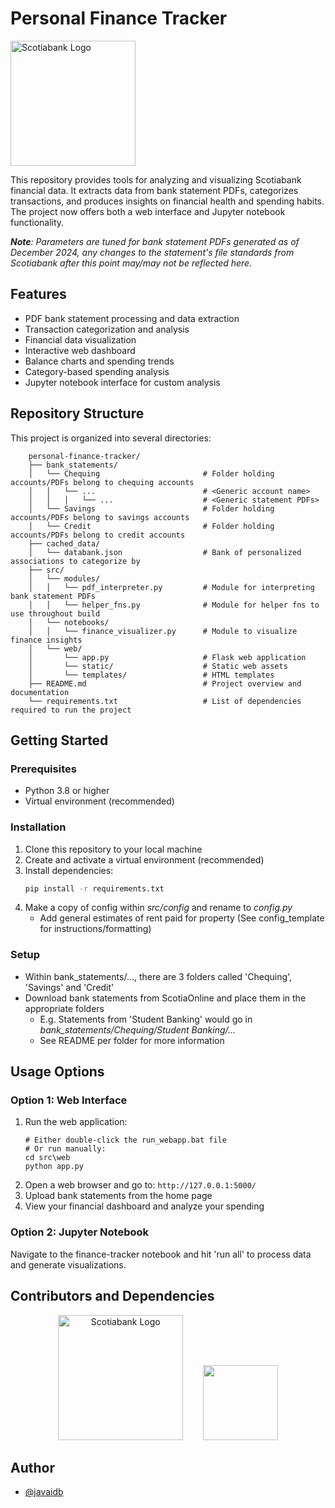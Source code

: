# Personal Finance Tracker

<img src="https://github.com/user-attachments/assets/b9d234cc-f426-4833-b7fd-93ae682f0176" alt="Scotiabank Logo" width="200">

This repository provides tools for analyzing and visualizing Scotiabank financial data. It extracts data from bank statement PDFs, categorizes transactions, and produces insights on financial health and spending habits. The project now offers both a web interface and Jupyter notebook functionality.

***Note**: Parameters are tuned for bank statement PDFs generated as of December 2024, any changes to the statement's file standards from Scotiabank after this point may/may not be reflected here.*

## Features

- PDF bank statement processing and data extraction
- Transaction categorization and analysis
- Financial data visualization
- Interactive web dashboard
- Balance charts and spending trends
- Category-based spending analysis
- Jupyter notebook interface for custom analysis

## Repository Structure

This project is organized into several directories:
```
    personal-finance-tracker/
    ├── bank_statements/                   
    │   └── Chequing                       # Folder holding accounts/PDFs belong to chequing accounts
    │   │   └── ...                        # <Generic account name>
    │   │   │   └── ...                    # <Generic statement PDFs>
    │   └── Savings                        # Folder holding accounts/PDFs belong to savings accounts
    │   └── Credit                         # Folder holding accounts/PDFs belong to credit accounts
    ├── cached_data/                       
    │   └── databank.json                  # Bank of personalized associations to categorize by
    ├── src/                               
    │   └── modules/                       
    │   │   └── pdf_interpreter.py         # Module for interpreting bank statement PDFs
    │   │   └── helper_fns.py              # Module for helper fns to use throughout build
    │   └── notebooks/                     
    │   │   └── finance_visualizer.py      # Module to visualize finance insights
    │   └── web/                           
    │       └── app.py                     # Flask web application
    │       └── static/                    # Static web assets
    │       └── templates/                 # HTML templates
    ├── README.md                          # Project overview and documentation
    └── requirements.txt                   # List of dependencies required to run the project
```

## Getting Started

### Prerequisites
- Python 3.8 or higher
- Virtual environment (recommended)

### Installation
1. Clone this repository to your local machine
2. Create and activate a virtual environment (recommended)
3. Install dependencies:
   ```bash
   pip install -r requirements.txt
   ```
4. Make a copy of config within *src/config* and rename to *config.py*
   - Add general estimates of rent paid for property (See config_template for instructions/formatting)

### Setup
- Within bank_statements/..., there are 3 folders called 'Chequing', 'Savings' and 'Credit'
- Download bank statements from ScotiaOnline and place them in the appropriate folders
  - E.g. Statements from 'Student Banking' would go in *bank_statements/Chequing/Student Banking/...*
  - See README per folder for more information

## Usage Options

### Option 1: Web Interface

1. Run the web application:
   ```
   # Either double-click the run_webapp.bat file
   # Or run manually:
   cd src\web
   python app.py
   ```
2. Open a web browser and go to: `http://127.0.0.1:5000/`
3. Upload bank statements from the home page
4. View your financial dashboard and analyze your spending

### Option 2: Jupyter Notebook

Navigate to the finance-tracker notebook and hit 'run all' to process data and generate visualizations.

## Contributors and Dependencies
<p align="center">
  <img src="https://github.com/user-attachments/assets/b9d234cc-f426-4833-b7fd-93ae682f0176" alt="Scotiabank Logo" width="200" />
  &nbsp;&nbsp;&nbsp;&nbsp;&nbsp;&nbsp;
  <img src="https://github.com/user-attachments/assets/fd9c0f77-868c-4fdb-a53d-ba6344781b4e" width="120" />
</p>

## Author

- [@javaidb](https://www.github.com/javaidb)
